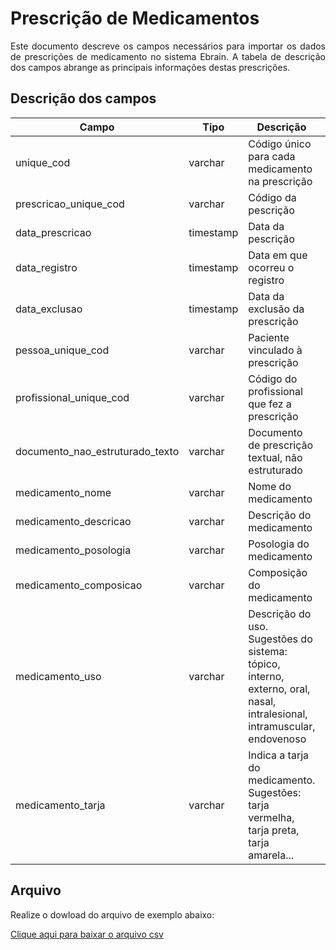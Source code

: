 # Prescrição de Medicamentos
<p align="justify"> 
Este documento descreve os campos necessários para importar os dados de prescrições de medicamento no sistema Ebrain. A tabela de descrição dos campos abrange as principais informações destas prescrições.
 </p>

 ## Descrição dos campos

| Campo                       | Tipo      | Descrição                                                                  | Restrição       |
|-----------------------------|-----------|----------------------------------------------------------------------------|-----------------|
| unique_cod                 | varchar     | Código único para cada medicamento na prescrição                       |  Obrigatório            |
| prescricao_unique_cod     | varchar | Código da pescrição                                       |  Obrigatório               |
| data_prescricao          | timestamp     | Data da pescrição                |                 |
| data_registro    | timestamp     | Data em que ocorreu o registro   | Obrigatório                |
| data_exclusao | timestamp     |   Data da exclusão da prescrição       |                 |
| pessoa_unique_cod            | varchar | Paciente vinculado à prescrição    |   Obrigatório              |
| profissional_unique_cod               | varchar | Código do profissional que fez a prescrição              |  Obrigatório               |
| documento_nao_estruturado_texto     | varchar   | Documento de prescrição textual, não estruturado                               |                 |
| medicamento_nome     | varchar   | Nome do medicamento                               |                 |
| medicamento_descricao     | varchar   | Descrição do medicamento                              |                 |
| medicamento_posologia     | varchar   | Posologia do medicamento                               |                 |
| medicamento_composicao     |  varchar  | Composição do medicamento                        |                 |
| medicamento_uso     |  varchar |  Descrição do uso. Sugestões do sistema: tópico, interno, externo, oral, nasal, intralesional, intramuscular, endovenoso               |                 |
| medicamento_tarja     |  varchar  | Indica a tarja do medicamento. Sugestões: tarja vermelha, tarja preta, tarja amarela...                      |                 |

## Arquivo
<p align="justify">Realize o dowload do arquivo de exemplo abaixo:</p>

[Clique aqui para baixar o arquivo csv](https://drive.google.com/uc?export=download&id=1Y2oRkr6LkonyFtLaKompIE4wjeBKk2yv)

